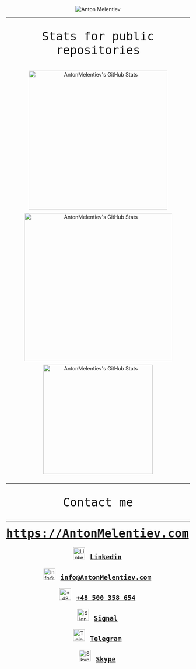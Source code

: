 <div align="center">
  <img src="https://capsule-render.vercel.app/api?type=waving&height=300&color=gradient&text=Anton%20Melentiev&textBg=false&desc=QA%20Manager%20|%20QA%20Lead%20|%20Head%20of%20QA%20|%20Test%20Automation%20Expert%20|%20ISTQB%20Full%20Advanced%20Certified&descAlignY=60&descSize=16&fontAlignY=30" alt="Anton Melentiev">
</div>

---

<div align="center">
  <p style="font-family: monospace; font-size: 32px;">Stats for public repositories</p>
</div>

<div align="center" style="display: flex; justify-content: center; flex-wrap: wrap; margin: 20px">
  <div style="margin: 5px;">
    <img src="https://github-readme-stats.vercel.app/api?username=AntonMelentiev&theme=blueberry&show_icons=true&hide_border=true&count_private=true" alt="AntonMelentiev's GitHub Stats" width="380"/>
  </div>

  <div style="margin: 5px;">
    <img src="https://github-readme-streak-stats.herokuapp.com/?user=AntonMelentiev&theme=blueberry&hide_border=true" alt="AntonMelentiev's GitHub Stats" width="405"/>
  </div>

  <div style="margin: 5px;">
    <img src="https://github-readme-stats.vercel.app/api/top-langs/?username=AntonMelentiev&theme=blueberry&show_icons=true&hide_border=true&layout=compact" alt="AntonMelentiev's GitHub Stats" width="300"/>
  </div>
</div>

---

<div align="center">
<p style="font-family: monospace; font-size: 32px;">Сontact me</p>
</div>

---

<div style="display: table-cell; text-align: center">
  <div style="margin-bottom: 20px;">
    <a href="https://antonmelentiev.com" target="_blank" rel="noopener noreferrer" style="font-size: 32px; font-family: monospace; font-weight: bold;">https://AntonMelentiev.com</a>
  </div>

  <div style="margin-bottom: 20px;">
    <img src="https://antonmelentiev.com/icons/linkedin.png" alt="Linkedin" style="background-size: cover; height: 32px; width: 32px; margin-right: 10px;">
    <a href="https://www.linkedin.com/in/antonmelentiev" target="_blank" rel="noopener noreferrer" style="font-size: 18px; font-family: monospace; font-weight: bold;">Linkedin</a>
  </div>

  <div style="margin-bottom: 20px;">
    <img src="https://antonmelentiev.com/icons/email.png" alt="info@AntonMelentiev.com" style="background-size: cover; height: 32px; width: 32px; margin-right: 10px;">
    <a href="mailto:info@AntonMelentiev.com" target="_blank" rel="noopener noreferrer" style="font-size: 18px; font-family: monospace; font-weight: bold;">info@AntonMelentiev.com</a>
  </div>

  <div style="margin-bottom: 20px;">
    <img src="https://antonmelentiev.com/icons/mobile.png" alt="+48 500 358 654" style="background-size: cover; height: 32px; width: 32px; margin-right: 10px;">
    <a href="tel:+48500358654" target="_blank" rel="noopener noreferrer" style="font-size: 18px; font-family: monospace; font-weight: bold;">+48 500 358 654</a>
  </div>

  <div style="margin-bottom: 20px;">
    <img src="https://antonmelentiev.com/icons/signal.png" alt="Signal" style="background-size: cover; height: 32px; width: 32px; margin-right: 10px;">
    <a href="https://signal.me/#eu/bVdGILLFxevL8hB4N8HiCwmw4NW2zgTydzIqTEAJ-EwCW-VddFRDQ49RJe9kzKMz" target="_blank" rel="noopener noreferrer" style="font-size: 18px; font-family: monospace; font-weight: bold;">Signal</a>
  </div>

  <div style="margin-bottom: 20px;">
    <img src="https://antonmelentiev.com/icons/telegram.png" alt="Telegram" style="background-size: cover; height: 32px; width: 32px; margin-right: 10px;">
    <a href="https://t.me/AntonMelentiev" target="_blank" rel="noopener noreferrer" style="font-size: 18px; font-family: monospace; font-weight: bold;">Telegram</a>
  </div>

  <div style="margin-bottom: 20px;">
    <img src="https://antonmelentiev.com/icons/skype.png" alt="Skype" style="background-size: cover; height: 32px; width: 32px; margin-right: 10px;">
    <a href="https://join.skype.com/invite/dW47Mg1I8EDE" target="_blank" rel="noopener noreferrer" style="font-size: 18px; font-family: monospace; font-weight: bold;">Skype</a>
  </div>
</div>
